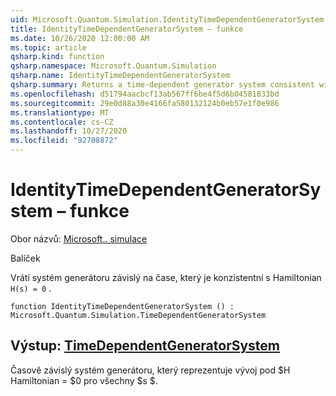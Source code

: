```yaml
---
uid: Microsoft.Quantum.Simulation.IdentityTimeDependentGeneratorSystem
title: IdentityTimeDependentGeneratorSystem – funkce
ms.date: 10/26/2020 12:00:00 AM
ms.topic: article
qsharp.kind: function
qsharp.namespace: Microsoft.Quantum.Simulation
qsharp.name: IdentityTimeDependentGeneratorSystem
qsharp.summary: Returns a time-dependent generator system consistent with the Hamiltonian `H(s) = 0`.
ms.openlocfilehash: d51794aacbcf13ab567ff6be4f5d6b04581833bd
ms.sourcegitcommit: 29e0d88a30e4166fa580132124b0eb57e1f0e986
ms.translationtype: MT
ms.contentlocale: cs-CZ
ms.lasthandoff: 10/27/2020
ms.locfileid: "92708872"
---
```

# <a name="identitytimedependentgeneratorsystem-function"></a>IdentityTimeDependentGeneratorSystem – funkce

Obor názvů: [Microsoft.. simulace](xref:Microsoft.Quantum.Simulation)

Balíček [](https://nuget.org/packages/)


Vrátí systém generátoru závislý na čase, který je konzistentní s Hamiltonian `H(s) = 0` .

```qsharp
function IdentityTimeDependentGeneratorSystem () : Microsoft.Quantum.Simulation.TimeDependentGeneratorSystem
```


## <a name="output--timedependentgeneratorsystem"></a>Výstup: [TimeDependentGeneratorSystem](xref:Microsoft.Quantum.Simulation.TimeDependentGeneratorSystem)

Časově závislý systém generátoru, který reprezentuje vývoj pod $H Hamiltonian = $0 pro všechny $s $.